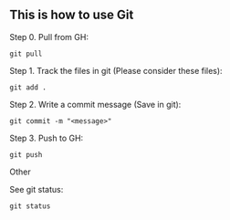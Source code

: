 ## This is how to use Git

Step 0. Pull from GH:

`git pull`

Step 1. Track the files in git (Please consider these files):

`git add .`

Step 2. Write a commit message (Save in git):

`git commit -m "<message>"`

Step 3. Push to GH:

`git push`


Other

See git status:

`git status`
